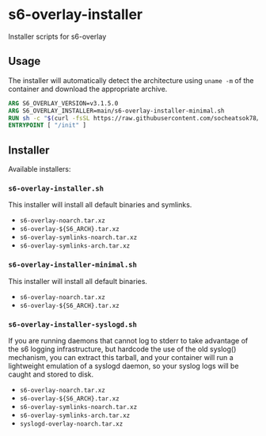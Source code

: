 # s6-overlay-installer
Installer scripts for s6-overlay

## Usage

The installer will automatically detect the architecture using `uname -m` of the container and download the appropriate archive.

```Dockerfile
ARG S6_OVERLAY_VERSION=v3.1.5.0
ARG S6_OVERLAY_INSTALLER=main/s6-overlay-installer-minimal.sh
RUN sh -c "$(curl -fsSL https://raw.githubusercontent.com/socheatsok78/s6-overlay-installer/${S6_OVERLAY_INSTALLER})"
ENTRYPOINT [ "/init" ]
```

## Installer

Available installers:

### `s6-overlay-installer.sh`

This installer will install all default binaries and symlinks.

- `s6-overlay-noarch.tar.xz`
- `s6-overlay-${S6_ARCH}.tar.xz`
- `s6-overlay-symlinks-noarch.tar.xz`
- `s6-overlay-symlinks-arch.tar.xz`

### `s6-overlay-installer-minimal.sh`

This installer will install all default binaries.

- `s6-overlay-noarch.tar.xz`
- `s6-overlay-${S6_ARCH}.tar.xz`

### `s6-overlay-installer-syslogd.sh`

If you are running daemons that cannot log to stderr to take advantage of the s6 logging infrastructure, but hardcode the use of the old syslog() mechanism, you can extract this tarball, and your container will run a lightweight emulation of a syslogd daemon, so your syslog logs will be caught and stored to disk.


- `s6-overlay-noarch.tar.xz`
- `s6-overlay-${S6_ARCH}.tar.xz`
- `s6-overlay-symlinks-noarch.tar.xz`
- `s6-overlay-symlinks-arch.tar.xz`
- `syslogd-overlay-noarch.tar.xz`
